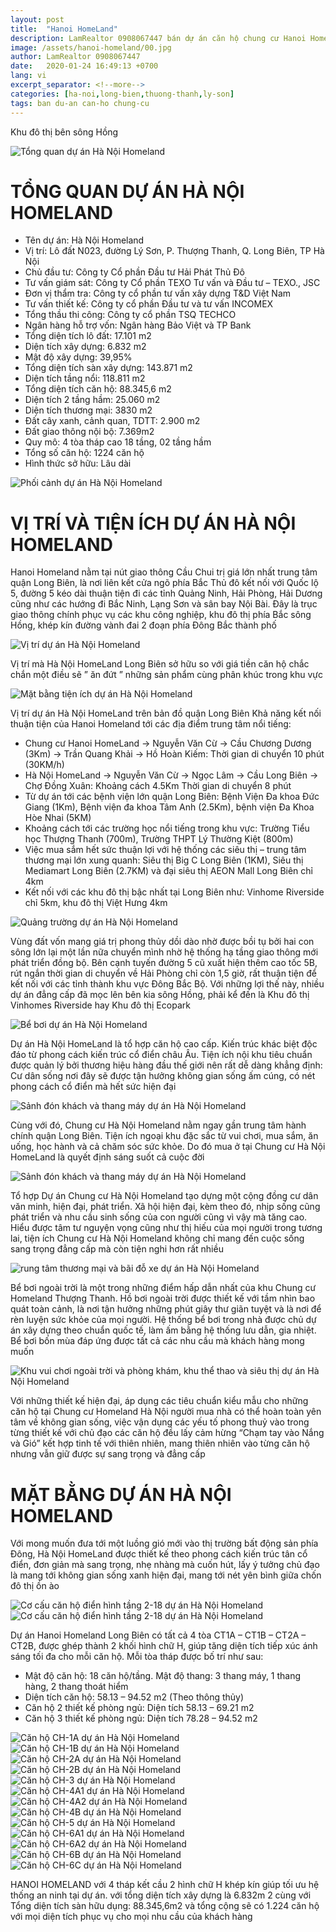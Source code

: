 ```yaml
---
layout: post
title:  "Hanoi HomeLand"
description: LamRealtor 0908067447 bán dự án căn hộ chung cư Hanoi Homeland ở Hà Nội Long Biên Thượng Thanh Lý Sơn
image: /assets/hanoi-homeland/00.jpg
author: LamRealtor 0908067447
date:   2020-01-24 16:49:13 +0700
lang: vi
excerpt_separator: <!--more-->
categories: [ha-noi,long-bien,thuong-thanh,ly-son]
tags: ban du-an can-ho chung-cu 
---
```


Khu đô thị bên sông Hồng<!--more-->

![Tổng quan dự án Hà Nội Homeland](/assets/hanoi-homeland/00.jpg)
# TỔNG QUAN DỰ ÁN HÀ NỘI HOMELAND

* Tên dự án: Hà Nội Homeland
* Vị trí: Lô đất N023, đường Lý Sơn, P. Thượng Thanh, Q. Long Biên, TP Hà Nội
* Chủ đầu tư: Công ty Cổ phần Đầu tư Hải Phát Thủ Đô
* Tư vấn giám sát: Công ty Cổ phần TEXO Tư vấn và Đầu tư – TEXO., JSC
* Đơn vị thẩm tra: Công ty cổ phần tư vấn xây dựng T&D Việt Nam
* Tư vấn thiết kế: Công ty cổ phần Đầu tư và tư vấn INCOMEX
* Tổng thầu thi công: Công ty cổ phần TSQ TECHCO
* Ngân hàng hỗ trợ vốn: Ngân hàng Bảo Việt và TP Bank
* Tổng diện tích lô đất: 17.101 m2
* Diện tích xây dựng: 6.832 m2
* Mật độ xây dựng: 39,95%
* Tổng diện tích sàn xây dựng: 143.871 m2
* Diện tích tầng nổi: 118.811 m2
* Tổng diện tích căn hộ: 88.345,6 m2
* Diện tích 2 tầng hầm: 25.060 m2
* Diện tích thương mại: 3830 m2
* Đất cây xanh, cảnh quan, TDTT: 2.900 m2
* Đất giao thông nội bộ: 7.369m2
* Quy mô: 4 tòa tháp cao 18 tầng, 02 tầng hầm
* Tổng số căn hộ: 1224 căn hộ
* Hình thức sở hữu: Lâu dài

![Phối cảnh dự án Hà Nội Homeland](/assets/hanoi-homeland/01.jpg)

# VỊ TRÍ VÀ TIỆN ÍCH DỰ ÁN HÀ NỘI HOMELAND

Hanoi Homeland nằm tại nút giao thông Cầu Chui trị giá lớn nhất trung tâm quận Long Biên, là nơi liên kết cửa ngõ phía Bắc Thủ đô kết nối với Quốc lộ 5, đường 5 kéo dài thuận tiện đi các tỉnh Quảng Ninh, Hải Phòng, Hải Dương cũng như các hướng đi Bắc Ninh, Lạng Sơn và sân bay Nội Bài. Đây là trục giao thông chính phục vụ các khu công nghiệp, khu đô thị phía Bắc sông Hồng, khép kín đường vành đai 2 đoạn phía Đông Bắc thành phố

![Vị trí dự án Hà Nội Homeland](/assets/hanoi-homeland/02.jpg)

Vị trí mà Hà Nội HomeLand Long Biên sở hữu so với giá tiền căn hộ chắc chắn một điều sẽ ” ăn đứt ” những sản phẩm cùng phân khúc trong khu vực

![Mặt bằng tiện ích dự án Hà Nội Homeland](/assets/hanoi-homeland/03.jpg)

Vị trí dự án Hà Nội HomeLand trên bản đồ quận Long Biên Khả năng kết nối thuận tiện của Hanoi Homeland tới các địa điểm trung tâm nổi tiếng:

* Chung cư Hanoi HomeLand -> Nguyễn Văn Cừ -> Cầu Chương Dương (3Km) -> Trần Quang Khải -> Hồ Hoàn Kiếm: Thời gian di chuyển 10 phút (30KM/h)
* Hà Nội HomeLand -> Nguyễn Văn Cừ -> Ngọc Lâm -> Cầu Long Biên -> Chợ Đồng Xuân: Khoảng cách 4.5Km Thời gian di chuyển 8 phút
* Từ dự án tới các bệnh viện lớn quận Long Biên: Bệnh Viện Đa khoa Đức Giang (1Km), Bệnh viện đa khoa Tâm Anh (2.5Km), bệnh viện Đa Khoa Hòe Nhai (5KM)
* Khoảng cách tới các trường học nổi tiếng trong khu vực: Trường Tiểu học Thượng Thanh (700m), Trường THPT Lý Thường Kiệt (800m)
* Việc mua sắm hết sức thuận lợi với hệ thống các siêu thị – trung tâm thương mại lớn xung quanh: Siêu thị Big C Long Biên (1KM), Siêu thị Mediamart Long Biên (2.7KM) và đại siêu thị AEON Mall Long Biên chỉ 4km
* Kết nối với các khu đô thị bậc nhất tại Long Biên như: Vinhome Riverside chỉ 5km, khu đô thị Việt Hưng 4km

![Quảng trường dự án Hà Nội Homeland](/assets/hanoi-homeland/04.jpg)

Vùng đất vốn mang giá trị phong thủy dồi dào nhờ được bồi tụ bởi hai con sông lớn lại một lần nữa chuyển mình nhờ hệ thống hạ tầng giao thông mới phát triển đồng bộ. Bên cạnh tuyến đường 5 cũ xuất hiện thêm cao tốc 5B, rút ngắn thời gian di chuyển về Hải Phòng chỉ còn 1,5 giờ, rất thuận tiện để kết nối với các tỉnh thành khu vực Đông Bắc Bộ. Với những lợi thế này, nhiều dự án đẳng cấp đã mọc lên bên kia sông Hồng, phải kể đến là Khu đô thị Vinhomes Riverside hay Khu đô thị Ecopark

![Bể bơi dự án Hà Nội Homeland](/assets/hanoi-homeland/05.jpg)

Dự án Hà Nội HomeLand là tổ hợp căn hộ cao cấp. Kiến trúc khác biệt độc đáo từ phong cách kiến trúc cổ điển châu Âu. Tiện ích nội khu tiêu chuẩn được quản lý bởi thương hiệu hàng đầu thế giới nên rất dễ dàng khẳng định: Cư dân sống nơi đây sẽ được tận hưởng không gian sống ấm cúng, có nét phong cách cổ điển mà hết sức hiện đại

![Sảnh đón khách và thang máy dự án Hà Nội Homeland](/assets/hanoi-homeland/06.jpg)

Cùng với đó, Chung cư Hà Nội Homeland nằm ngay gần trung tâm hành chính quận Long Biên. Tiện ích ngoại khu đặc sắc từ vui chơi, mua sắm, ăn uống, học hành và cả chăm sóc sức khỏe. Do đó mua ở tại Chung cư Hà Nội HomeLand là quyết định sáng suốt cả cuộc đời

![Sảnh đón khách và thang máy dự án Hà Nội Homeland](/assets/hanoi-homeland/06.jpg)

Tổ hợp Dự án Chung cư Hà Nội Homeland tạo dựng một cộng đồng cư dân văn minh, hiện đại, phát triển. Xã hội hiện đại, kèm theo đó, nhịp sống cũng phát triển và nhu cầu sinh sống của con người cũng vì vậy mà tăng cao. Hiểu được tâm tư nguyện vọng cũng như thị hiếu của mọi người trong tương lai, tiện ích Chung cư Hà Nội Homeland không chỉ mang đến cuộc sống sang trọng đẳng cấp mà còn tiện nghi hơn rất nhiều

![rung tâm thương mại và bãi đỗ xe dự án Hà Nội Homeland](/assets/hanoi-homeland/07.jpg)

Bể bơi ngoài trời là một trong những điểm hấp dẫn nhất của khu Chung cư Homeland Thượng Thanh. Hồ bơi ngoài trời được thiết kế với tầm nhìn bao quát toàn cảnh, là nơi tận hưởng những phút giây thư giãn tuyệt và là nơi để rèn luyện sức khỏe của mọi người. Hệ thống bể bơi trong nhà được chủ dự án xây dựng theo chuẩn quốc tế, làm ấm bằng hệ thống lưu dẫn, gia nhiệt. Bể bơi bốn mùa đáp ứng được tất cả các nhu cầu mà khách hàng mong muốn

![Khu vui chơi ngoài trời và phòng khám, khu thể thao và siêu thị dự án Hà Nội Homeland](/assets/hanoi-homeland/08.jpg)

Với những thiết kế hiện đại, áp dụng các tiêu chuẩn kiểu mẫu cho những căn hộ tại Chung cư Homeland Hà Nội người mua nhà có thể hoàn toàn yên tâm về không gian sống, việc vận dụng các yếu tố phong thuỷ vào trong từng thiết kế với chủ đạo các căn hộ đều lấy cảm hừng “Chạm tay vào Nắng và Gió” kết hợp tinh tế với thiên nhiên, mang thiên nhiên vào từng căn hộ nhưng vẫn giữ được sự sang trọng và đẳng cấp

# MẶT BẰNG DỰ ÁN HÀ NỘI HOMELAND

Với mong muốn đưa tới một luồng gió mới vào thị trường bất động sản phía Đông, Hà Nội HomeLand được thiết kế theo phong cách kiến trúc tân cổ điển, đơn giản mà sang trọng, nhẹ nhàng mà cuốn hút, lấy ý  tưởng chủ đạo là mang tới không gian sống xanh hiện đại, mang tới nét yên bình giữa chốn đô thị ồn ào

![Cơ cấu căn hộ điển hình tầng 2-18 dự án Hà Nội Homeland](/assets/hanoi-homeland/09.jpg)
![Cơ cấu căn hộ điển hình tầng 2-18 dự án Hà Nội Homeland](/assets/hanoi-homeland/10.jpg)

Dự án Hanoi Homeland Long Biên có tất cả 4 tòa CT1A – CT1B – CT2A – CT2B, được ghép thành 2 khối hình chữ H, giúp tăng diện tích tiếp xúc ánh sáng tối đa cho mỗi căn hộ. Mỗi tòa tháp được bố trí như sau:

* Mật độ căn hộ: 18 căn hộ/tầng. Mật độ thang: 3 thang máy, 1 thang hàng, 2 thang thoát hiểm
* Diện tích căn hộ: 58.13 – 94.52 m2 (Theo thông thủy)
* Căn hộ 2 thiết kế phòng ngủ: Diện tích 58.13 – 69.21 m2
* Căn hộ 3 thiết kế phòng ngủ: Diện tích 78.28 – 94.52 m2

![Căn hộ CH-1A dự án Hà Nội Homeland](/assets/hanoi-homeland/12.jpg)
![Căn hộ CH-1B dự án Hà Nội Homeland](/assets/hanoi-homeland/13.jpg)
![Căn hộ CH-2A dự án Hà Nội Homeland](/assets/hanoi-homeland/14.jpg)
![Căn hộ CH-2B dự án Hà Nội Homeland](/assets/hanoi-homeland/15.jpg)
![Căn hộ CH-3 dự án Hà Nội Homeland](/assets/hanoi-homeland/16.jpg)
![Căn hộ CH-4A1 dự án Hà Nội Homeland](/assets/hanoi-homeland/17.jpg)
![Căn hộ CH-4A2 dự án Hà Nội Homeland](/assets/hanoi-homeland/18.jpg)
![Căn hộ CH-4B dự án Hà Nội Homeland](/assets/hanoi-homeland/19.jpg)
![Căn hộ CH-5 dự án Hà Nội Homeland](/assets/hanoi-homeland/20.jpg)
![Căn hộ CH-6A1 dự án Hà Nội Homeland](/assets/hanoi-homeland/21.jpg)
![Căn hộ CH-6A2 dự án Hà Nội Homeland](/assets/hanoi-homeland/22.jpg)
![Căn hộ CH-6B dự án Hà Nội Homeland](/assets/hanoi-homeland/23.jpg)
![Căn hộ CH-6C dự án Hà Nội Homeland](/assets/hanoi-homeland/24.jpg)

HANOI HOMELAND với 4 tháp kết cầu 2 hình chữ H khép kín giúp tối ưu hệ thống an ninh tại dự án. với tổng diện tích xây dựng là 6.832m 2 cùng với Tổng diện tích sàn hữu dụng: 88.345,6m2 và tổng cộng sẽ có 1.224 căn hộ với mọi diện tích phục vụ cho mọi nhu cầu của khách hàng
